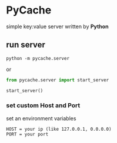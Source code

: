 # PyCache

simple key:value server written by **Python**


## run server
```commandline
python -m pycache.server
```

or

```python
from pycache.server import start_server

start_server()
```


### set custom Host and Port

set an environment variables
```
HOST = your ip (like 127.0.0.1, 0.0.0.0)
PORT = your port
```
